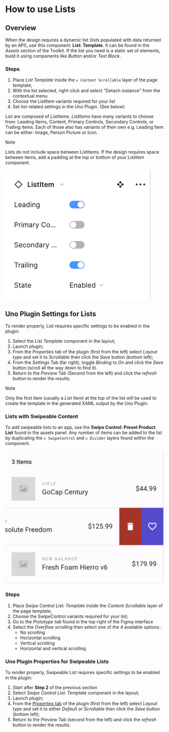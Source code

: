 # How to use Lists

## Overview

When the design requires a dynamic list (lists populated with data returned by an API), use this component: **List: Template**. It can be found in the *Assets* section of the Toolkit. If the list you need is a static set of elements, build it using components like *Button* and/or *Text Block*.

### Steps

1. Place *List Template* inside the `◇ Content Scrollable` layer of the page template;
2. With the list selected, right-click and select "Detach instance" from the contextual menu 
3. Choose the ListItem variants required for your list
4. Set list-related settings in the Uno Plugin. (See below)

List are composed of *ListItems*. *ListItems* have many variants to choose from: Leading Items, Content, Primary Controls, Secondary Controls, or Trailing items. Each of those also has variants of their own e.g. Leading Item can be either: Image, Person Picture or Icon.
>[!NOTE]
>Lists do not include space between ListItems. If the design requires space between items, add a padding at the top or bottom of your ListItem component.


![ListItem Variants.png](assets/lists-variants.png)

## Uno Plugin Settings for Lists

To render properly, List requires specific settings to be enabled in the plugin:

1. Select the *List Template* component in the layout;
2. Launch plugin;
3. From the *Properties* tab of the plugin (first from the left) select *Layout type* and set it to *Scrollable* then click the *Save* button (bottom left);
4. From the *Settings* Tab (far right), toggle *Binding* to *On* and click the *Save* button (scroll all the way down to find it).
5. Return to the *Preview* Tab (Second from the left) and click the *refresh* button to render the results.


>[!NOTE]
>Only the first item (usually a *List Item*) at the top of the list will be used to create the template in the generated XAML output by the Uno Plugin.

### Lists with Swipeable Content

To add swipeable lists to an app, use the **Swipe Control: Preset Product List** found in the assets panel. Any number of items can be added to the list by duplicating the `◇ SwipeControl` and `◇ Divider` layers found within the component.

![](assets/lists-swipeable.png)

### Steps

1. Place *Swipe Control List: Template* inside the *Content Scrollable* layer of the page template;
2. Choose the SwipeControl variants required for your list;
3. Go to the *Prototype tab* found in the top right of the Figma interface
4. Select the *Overflow scrolling* then select one of the 4 available options :
   - No scrolling
   - Horizontal scrolling
   - Vertical scrolling
   - Horizontal and vertical scrolling

### Uno Plugin Properties for Swipeable Lists

To render properly, Swipeable List requires specific settings to be enabled in the plugin:

1. Start after **Step 2** of the previous section
2. Select *Swipe Control List: Template* component in the layout;
3. Launch plugin;
4. From the [*Properties* tab](../developers/properties-tab.md) of the plugin (first from the left) select *Layout type* and set it to either *Default or Scrollable* then click the *Save* button (bottom left);
5. Return to the *Preview* Tab (second from the left) and click the *refresh* button to render the results.
